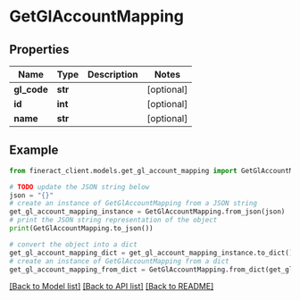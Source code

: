 # GetGlAccountMapping


## Properties

Name | Type | Description | Notes
------------ | ------------- | ------------- | -------------
**gl_code** | **str** |  | [optional] 
**id** | **int** |  | [optional] 
**name** | **str** |  | [optional] 

## Example

```python
from fineract_client.models.get_gl_account_mapping import GetGlAccountMapping

# TODO update the JSON string below
json = "{}"
# create an instance of GetGlAccountMapping from a JSON string
get_gl_account_mapping_instance = GetGlAccountMapping.from_json(json)
# print the JSON string representation of the object
print(GetGlAccountMapping.to_json())

# convert the object into a dict
get_gl_account_mapping_dict = get_gl_account_mapping_instance.to_dict()
# create an instance of GetGlAccountMapping from a dict
get_gl_account_mapping_from_dict = GetGlAccountMapping.from_dict(get_gl_account_mapping_dict)
```
[[Back to Model list]](../README.md#documentation-for-models) [[Back to API list]](../README.md#documentation-for-api-endpoints) [[Back to README]](../README.md)


